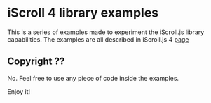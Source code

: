 # iScroll 4 library examples #

This is a series of examples made to experiment the iScroll.js library capabilities. 
The examples are all described in iScroll.js 4 [page](http://cubiq.org/iscroll-4) 

## Copyright ?? ##

No. Feel free to use any piece of code inside the examples. 

Enjoy it!